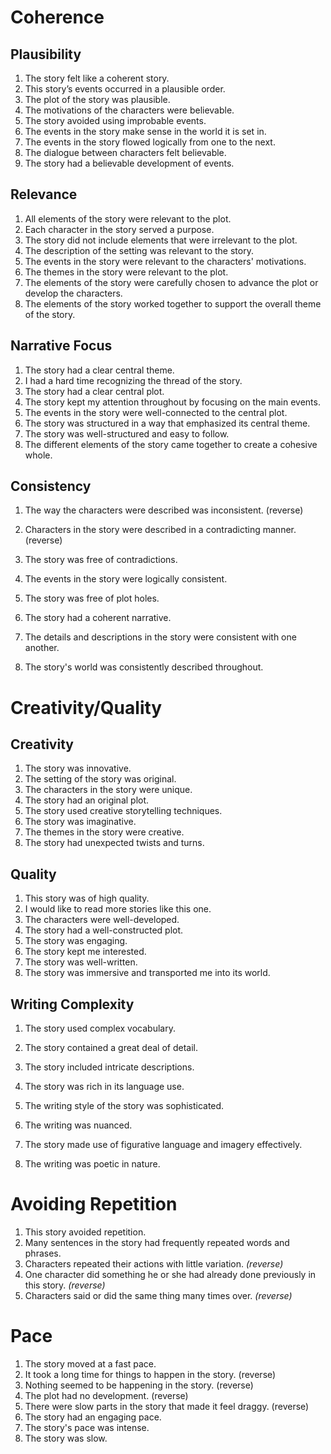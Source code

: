 # Coherence

## Plausibility

1. The story felt like a coherent story.
2. This story’s events occurred in a plausible order.
3. The plot of the story was plausible.
4. The motivations of the characters were believable.
5. The story avoided using improbable events.
6. The events in the story make sense in the world it is set in.
7. The events in the story flowed logically from one to the next.
8. The dialogue between characters felt believable.
9. The story had a believable development of events.

## Relevance

1. All elements of the story were relevant to the plot.
2. Each character in the story served a purpose.
3. The story did not include elements that were irrelevant to the plot.
4. The description of the setting was relevant to the story.
5. The events in the story were relevant to the characters' motivations.
6. The themes in the story were relevant to the plot.
7. The elements of the story were carefully chosen to advance the plot or develop the characters.
8. The elements of the story worked together to support the overall theme of the story.

## Narrative Focus

1. The story had a clear central theme.
2. I had a hard time recognizing the thread of the story.
3. The story had a clear central plot.
4. The story kept my attention throughout by focusing on the main events.
5. The events in the story were well-connected to the central plot.
6. The story was structured in a way that emphasized its central theme.
7. The story was well-structured and easy to follow.
8. The different elements of the story came together to create a cohesive whole.

## Consistency

1. The way the characters were described was inconsistent. (reverse)

2. Characters in the story were described in a contradicting manner. (reverse)
3. The story was free of contradictions.
4. The events in the story were logically consistent.
5. The story was free of plot holes.
6. The story had a coherent narrative.
7. The details and descriptions in the story were consistent with one another.
8. The story's world was consistently described throughout.

# Creativity/Quality

## Creativity

1. The story was innovative.
2. The setting of the story was original. 
3. The characters in the story were unique. 
4. The story had an original plot. 
5. The story used creative storytelling techniques. 
6. The story was imaginative. 
7. The themes in the story were creative. 
8. The story had unexpected twists and turns.

## Quality

1. This story was of high quality.
2. I would like to read more stories like this one.
3. The characters were well-developed.
4. The story had a well-constructed plot.
5. The story was engaging.
6. The story kept me interested.
7. The story was well-written.
8. The story was immersive and transported me into its world.

## Writing Complexity

1. The story used complex vocabulary.

2. The story contained a great deal of detail.

3. The story included intricate descriptions.

4. The story was rich in its language use.

5. The writing style of the story was sophisticated.

6. The writing was nuanced.

7. The story made use of figurative language and imagery effectively.

8. The writing was poetic in nature.

# Avoiding Repetition

1. This story avoided repetition.
2. Many sentences in the story had frequently repeated words and phrases.
3. Characters repeated their actions with little variation. *(reverse)*
4. One character did something he or she had already done previously in this story. *(reverse)*
5. Characters said or did the same thing many times over. *(reverse)*

# Pace

1. The story moved at a fast pace.
2. It took a long time for things to happen in the story. (reverse)
3. Nothing seemed to be happening in the story. (reverse)
4. The plot had no development. (reverse)
5. There were slow parts in the story that made it feel draggy. (reverse)
6. The story had an engaging pace.
7. The story's pace was intense.
8. The story was slow.